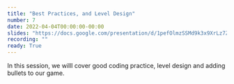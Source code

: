 ```yaml
---
title: "Best Practices, and Level Design"
number: 7
date: 2022-04-04T00:00:00-00:00
slides: "https://docs.google.com/presentation/d/1pefOlmzSSMd9k3x9XrLz7ZIj15fW1kVWT9KHQBlcKjc/edit?usp=sharing"
recording: ""
ready: True
---
```


In this session, we willl cover good coding practice, level design and adding bullets to our game.
